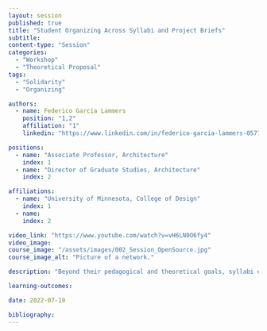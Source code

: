 ```yaml
---
layout: session
published: true
title: "Student Organizing Across Syllabi and Project Briefs"
subtitle:
content-type: "Session"
categories:
  - "Workshop"
  - "Theoretical Proposal"
tags:
  - "Solidarity"
  - "Organizing"

authors:
  - name: Federico Garcia Lammers
    position: "1,2"
    affiliation: "1"
    linkedin: "https://www.linkedin.com/in/federico-garcia-lammers-05778724/"

positions:
  - name: "Associate Professor, Architecture"
    index: 1
  - name: "Director of Graduate Studies, Architecture"
    index: 2

affiliations:
  - name: "University of Minnesota, College of Design"
    index: 1
  - name:
    index: 2

video_link: "https://www.youtube.com/watch?v=vH6LN0O6fy4"
video_image:
course_image: "/assets/images/002_Session_OpenSource.jpg"
course_image_alt: "Picture of a network."

description: "Beyond their pedagogical and theoretical goals, syllabi operate as institutional contracts that are used to explain (and enforce) the scope of a studio. Project briefs offer the footprint for the power dynamics of the studio. This workshop investigates the influences on and implications of syllabi and project briefs and opens their development to student consideration and involvement."

learning-outcomes:

date: 2022-07-19

bibliography:
---
```


​
